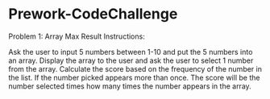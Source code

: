# Prework-CodeChallenge

Problem 1: Array Max Result Instructions:

Ask the user to input 5 numbers between 1-10 and put the 5 numbers into an array.
Display the array to the user and ask the user to select 1 number from the array.
Calculate the score based on the frequency of the number in the list. If the number picked appears more than once. The score will be the number selected times how many times the number appears in the array.